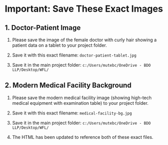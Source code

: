 # Important: Save These Exact Images

## 1. Doctor-Patient Image
1. Please save the image of the female doctor with curly hair showing a patient data on a tablet to your project folder.

2. Save it with this exact filename:
   `doctor-patient-tablet.jpg`

3. Save it in the main project folder:
   `c:/Users/mutebc/OneDrive - BDO LLP/Desktop/WFL/`

## 2. Modern Medical Facility Background
1. Please save the modern medical facility image (showing high-tech medical equipment with examination table) to your project folder.

2. Save it with this exact filename:
   `medical-facility-bg.jpg`

3. Save it in the main project folder:
   `c:/Users/mutebc/OneDrive - BDO LLP/Desktop/WFL/`

4. The HTML has been updated to reference both of these exact files.